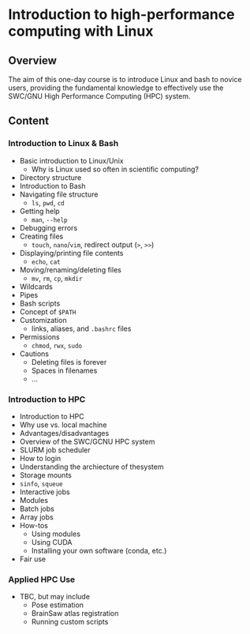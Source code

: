 # Introduction to high-performance computing with Linux

## Overview
The aim of this one-day course is to introduce Linux and bash to novice users, providing the fundamental knowledge to 
effectively use the SWC/GNU High Performance Computing (HPC) system.

## Content
### Introduction to Linux & Bash

- Basic introduction to Linux/Unix
  - Why is Linux used so often in scientific computing?
- Directory structure
- Introduction to Bash
- Navigating file structure
    - `ls`, `pwd`, `cd`
- Getting help
  - `man`, `--help`
- Debugging errors
- Creating files
    - `touch`, `nano`/`vim`, redirect output (`>`, `>>`)
- Displaying/printing file contents
    - `echo`, `cat`
- Moving/renaming/deleting files
    - `mv`, `rm`, `cp`, `mkdir`
- Wildcards
- Pipes
- Bash scripts
- Concept of `$PATH`
- Customization
  - links, aliases, and `.bashrc` files
- Permissions
    - `chmod`, `rwx`, `sudo`
- Cautions
    - Deleting files is forever
    - Spaces in filenames
    - ...

### Introduction to HPC 

- Introduction to HPC
- Why use vs. local machine
- Advantages/disadvantages
- Overview of the SWC/GCNU HPC system
- SLURM job scheduler
- How to login
- Understanding the archiecture of thesystem
- Storage mounts
- `sinfo`, `squeue`
- Interactive jobs
- Modules
- Batch jobs
- Array jobs
- How-tos
    - Using modules
    - Using CUDA
    - Installing your own software (conda, etc.)
- Fair use

### Applied HPC Use
- TBC, but may include
  - Pose estimation
  - BrainSaw atlas registration
  - Running custom scripts
